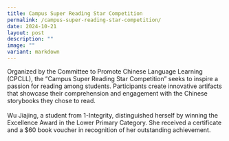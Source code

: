 ```yaml
---
title: Campus Super Reading Star Competition
permalink: /campus-super-reading-star-competition/
date: 2024-10-21
layout: post
description: ""
image: ""
variant: markdown
---
```

Organized by the Committee to Promote Chinese Language Learning (CPCLL), the “Campus Super Reading Star Competition” seeks to inspire a passion for reading among students. Participants create innovative artifacts that showcase their comprehension and engagement with the Chinese storybooks they chose to read. 
<br><br>
Wu Jiajing, a student from 1-Integrity, distinguished herself by winning the Excellence Award in the Lower Primary Category. She received a certificate and a $60 book voucher in recognition of her outstanding achievement.
